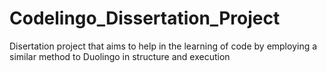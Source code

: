 # Codelingo_Dissertation_Project
Disertation project that aims to help in the learning of code by employing a similar method to Duolingo in structure and execution
